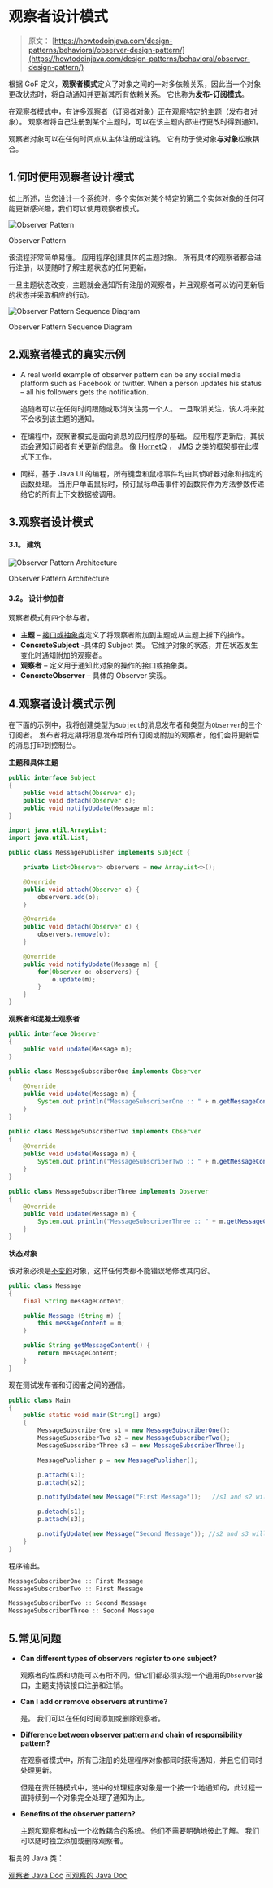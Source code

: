 # 观察者设计模式

> 原文： [https://howtodoinjava.com/design-patterns/behavioral/observer-design-pattern/](https://howtodoinjava.com/design-patterns/behavioral/observer-design-pattern/)

根据 GoF 定义，**观察者模式**定义了对象之间的一对多依赖关系，因此当一个对象更改状态时，将自动通知并更新其所有依赖关系。 它也称为**发布-订阅模式**。

在观察者模式中，有许多观察者（订阅者对象）正在观察特定的主题（发布者对象）。 观察者将自己注册到某个主题时，可以在该主题内部进行更改时得到通知。

观察者对象可以在任何时间点从主体注册或注销。 它有助于使对象**与对象**松散耦合。

## 1.何时使用观察者设计模式

如上所述，当您设计一个系统时，多个实体对某个特定的第二个实体对象的任何可能更新感兴趣，我们可以使用观察者模式。

![Observer Pattern](img/ca3091c6c8b384c20439b194e0290bfc.png)

Observer Pattern



该流程非常简单易懂。 应用程序创建具体的主题对象。 所有具体的观察者都会进行注册，以便随时了解主题状态的任何更新。

一旦主题状态改变，主题就会通知所有注册的观察者，并且观察者可以访问更新后的状态并采取相应的行动。

![Observer Pattern Sequence Diagram](img/5198b1168d63f61f64fec08ba2564092.png)

Observer Pattern Sequence Diagram



## 2.观察者模式的真实示例

*   A real world example of observer pattern can be any social media platform such as Facebook or twitter. When a person updates his status – all his followers gets the notification.

    追随者可以在任何时间跟随或取消关注另一个人。 一旦取消关注，该人将来就不会收到该主题的通知。

*   在编程中，观察者模式是面向消息的应用程序的基础。 应用程序更新后，其状态会通知订阅者有关更新的信息。 像 [HornetQ](https://howtodoinjava.com/hornetq/basic-jms-messaging-example-using-hornetq-stand-alone-server/) ， [JMS](https://howtodoinjava.com/jms/jms-java-message-service-tutorial/) 之类的框架都在此模式下工作。
*   同样，基于 Java UI 的编程，所有键盘和鼠标事件均由其侦听器对象和指定的函数处理。 当用户单击鼠标时，预订鼠标单击事件的函数将作为方法参数传递给它的所有上下文数据被调用。

## 3.观察者设计模式

#### 3.1。 建筑

![Observer Pattern Architecture](img/6f7a96a6a7f3e50aac41723b66947c30.png)

Observer Pattern Architecture



#### 3.2。 设计参加者

观察者模式有四个参与者。

*   **主题** – [接口或抽象类](https://howtodoinjava.com/oops/exploring-interfaces-and-abstract-classes-in-java/)定义了将观察者附加到主题或从主题上拆下的操作。
*   **ConcreteSubject** -具体的 Subject 类。 它维护对象的状态，并在状态发生变化时通知附加的观察者。
*   **观察者** – 定义用于通知此对象的操作的接口或抽象类。
*   **ConcreteObserver** – 具体的 Observer 实现。

## 4.观察者设计模式示例

在下面的示例中，我将创建类型为`Subject`的消息发布者和类型为`Observer`的三个订阅者。 发布者将定期将消息发布给所有订阅或附加的观察者，他们会将更新后的消息打印到控制台。

**主题和具体主题**

```java
public interface Subject 
{
    public void attach(Observer o);
    public void detach(Observer o);
    public void notifyUpdate(Message m);
}

```

```java
import java.util.ArrayList;
import java.util.List;

public class MessagePublisher implements Subject {

    private List<Observer> observers = new ArrayList<>();

    @Override
    public void attach(Observer o) {
        observers.add(o);
    }

    @Override
    public void detach(Observer o) {
        observers.remove(o);
    }

    @Override
    public void notifyUpdate(Message m) {
        for(Observer o: observers) {
            o.update(m);
        }
    }
}

```

**观察者和混凝土观察者**

```java
public interface Observer 
{
    public void update(Message m);
}

```

```java
public class MessageSubscriberOne implements Observer 
{
    @Override
    public void update(Message m) {
        System.out.println("MessageSubscriberOne :: " + m.getMessageContent());
    }
}

```

```java
public class MessageSubscriberTwo implements Observer 
{
    @Override
    public void update(Message m) {
        System.out.println("MessageSubscriberTwo :: " + m.getMessageContent());
    }
}

```

```java
public class MessageSubscriberThree implements Observer 
{
    @Override
    public void update(Message m) {
        System.out.println("MessageSubscriberThree :: " + m.getMessageContent());
    }
}

```

**状态对象**

该对象必须是[不变的](https://howtodoinjava.com/java/basics/how-to-make-a-java-class-immutable/)对象，这样任何类都不能错误地修改其内容。

```java
public class Message 
{
    final String messageContent;

    public Message (String m) {
        this.messageContent = m;
    }

    public String getMessageContent() {
        return messageContent;
    }
}

```

现在测试发布者和订阅者之间的通信。

```java
public class Main 
{
    public static void main(String[] args) 
    {
        MessageSubscriberOne s1 = new MessageSubscriberOne();
        MessageSubscriberTwo s2 = new MessageSubscriberTwo();
        MessageSubscriberThree s3 = new MessageSubscriberThree();

        MessagePublisher p = new MessagePublisher();

        p.attach(s1);
        p.attach(s2);

        p.notifyUpdate(new Message("First Message"));   //s1 and s2 will receive the update

        p.detach(s1);
        p.attach(s3);

        p.notifyUpdate(new Message("Second Message")); //s2 and s3 will receive the update
    }
}

```

程序输出。

```java
MessageSubscriberOne :: First Message
MessageSubscriberTwo :: First Message

MessageSubscriberTwo :: Second Message
MessageSubscriberThree :: Second Message

```

## 5.常见问题

*   **Can different types of observers register to one subject?**

    观察者的性质和功能可以有所不同，但它们都必须实现一个通用的`Observer`接口，主题支持该接口注册和注销。

*   **Can I add or remove observers at runtime?**

    是。 我们可以在任何时间添加或删除观察者。

*   **Difference between observer pattern and chain of responsibility pattern?**

    在观察者模式中，所有已注册的处理程序对象都同时获得通知，并且它们同时处理更新。

    但是在责任链模式中，链中的处理程序对象是一个接一个地通知的，此过程一直持续到一个对象完全处理了通知为止。

*   **Benefits of the observer pattern?**

    主题和观察者构成一个松散耦合的系统。 他们不需要明确地彼此了解。 我们可以随时独立添加或删除观察者。

相关的 Java 类：

[观察者 Java Doc](https://docs.oracle.com/javase/10/docs/api/java/util/Observer.html)
[可观察的 Java Doc](https://docs.oracle.com/javase/10/docs/api/java/util/Observable.html)